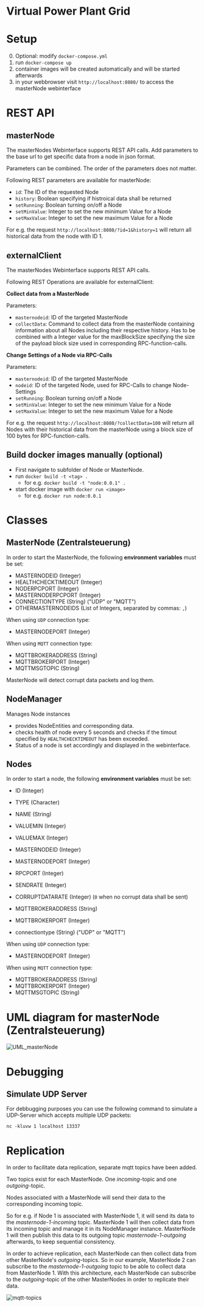 
# Virtual Power Plant Grid

# Setup
0) Optional: modify `docker-compose.yml`
1) run `docker-compose up`
2) container images will be created automatically and will be started afterwards
3) in your webbrowser visit `http://localhost:8080/` to access the masterNode webinterface

# REST API
## masterNode
The masterNodes Webinterface supports REST API calls. Add parameters to the base url to get specific data from a node in json format.

Parameters can be combined. The order of the parameters does not matter.

Following REST parameters are available for masterNode:
- `id`: The ID of the requested Node
- `history`: Boolean specifying if histroical data shall be returned
- `setRunning`: Boolean turning on/off a Node
- `setMinValue`: Integer to set the new minimum Value for a Node
- `setMaxValue`: Integer to set the new maximum Value for a Node

For e.g. the request `http://localhost:8080/?id=1&history=1` will return all historical data from the node with ID 1.

## externalClient
The masterNodes Webinterface supports REST API calls.

Following REST Operations are available for externalClient:

**Collect data from a MasterNode**

Parameters:
- `masternodeid`: ID of the targeted MasterNode
- `collectData`: Command to collect data from the masterNode containing information about all Nodes including their respective history. Has to be combined with a Integer value for the maxBlockSize specifying the size of the payload block size used in corresponding RPC-function-calls.

**Change Settings of a Node via RPC-Calls**

Parameters:
- `masternodeid`: ID of the targeted MasterNode
- `nodeid`: ID of the targeted Node, used for RPC-Calls to change Node-Settings
- `setRunning`: Boolean turning on/off a Node
- `setMinValue`: Integer to set the new minimum Value for a Node
- `setMaxValue`: Integer to set the new maximum Value for a Node


For e.g. the request `http://localhost:8080/?collectData=100` will return all Nodes with their historical data from the masterNode using a block size of 100 bytes for RPC-function-calls.

## Build docker images manually (optional)
- First navigate to subfolder of Node or MasterNode.
- run `docker build -t <tag> .`
  - for e.g. `docker build -t "node:0.0.1" .`
- start docker image with `docker run <image>`
  - for e.g. `docker run node:0.0.1`



# Classes
## MasterNode (Zentralsteuerung)

In order to start the MasterNode, the following **environment variables** must be set:

- MASTERNODEID (Integer)
- HEALTHCHECKTIMEOUT (Integer)
- NODERPCPORT (Integer)
- MASTERNODERPCPORT (Integer)
- CONNECTIONTYPE (String) ("UDP" or "MQTT")
- OTHERMASTERNODEIDS (List of Integers, separated by commas: ```,```)
  
When using `UDP` connection type:
- MASTERNODEPORT (Integer)

When using `MQTT` connection type:
- MQTTBROKERADDRESS (String)
- MQTTBROKERPORT (Integer)
- MQTTMSGTOPIC (String)

MasterNode will detect corrupt data packets and log them.

## NodeManager
Manages Node instances
- provides NodeEntities and corresponding data.
- checks health of node every 5 seconds and checks if the timout specified by `HEALTHCHECKTIMEOUT` has been exceeded.
- Status of a node is set accordingly and displayed in the webinterface.

## Nodes

In order to start a node, the following **environment variables** must be set:

- ID (Integer)
- TYPE (Character)
- NAME (String)


- VALUEMIN (Integer)
- VALUEMAX (Integer)
- MASTERNODEID (Integer)
- MASTERNODEPORT (Integer)
- RPCPORT (Integer)
- SENDRATE (Integer)
- CORRUPTDATARATE (Integer) (`0` when no corrupt data shall be sent)
- MQTTBROKERADDRESS (String)
- MQTTBROKERPORT (Integer)


- connectiontype (String) ("UDP" or "MQTT")

When using `UDP` connection type:
- MASTERNODEPORT (Integer)

When using `MQTT` connection type:
- MQTTBROKERADDRESS (String)
- MQTTBROKERPORT (Integer)
- MQTTMSGTOPIC (String)

# UML diagram for masterNode (Zentralsteuerung)

![UML_masterNode](doc/Zentrale_UML.png)

# Debugging
## Simulate UDP Server

For debbugging purposes you can use the following command to simulate a UDP-Server which accepts multiple UDP packets:

`nc -kluvw 1 localhost 13337`

# Replication

In order to facilitate data replication, separate mqtt topics have been added.

Two topics exist for each MasterNode. One *incoming*-topic and one *outgoing*-topic.

Nodes associated with a MasterNode will send their data to the corresponding incoming topic.

So for e.g. if Node 1 is associated with MasterNode 1, it will send its data to the *masternode-1-incoming* topic.
MasterNode 1 will then collect data from its incoming topic and manage it in its NodeManager instance. 
MasterNode 1 will then publish this data to its outgoing topic *masternode-1-outgoing* afterwards, to keep sequential consistency.

In order to achieve replication, each MasterNode can then collect data from other MasterNode's *outgoing*-topics.
So in our example, MasterNode 2 can subscribe to the *masternode-1-outgoing* topic to be able to collect data from MasterNode 1.
With this architecture, each MasterNode can subscribe to the *outgoing*-topic of the other MasterNodes in order to replicate their data.

![mqtt-topics](doc/mqtt-topics.jpg)


